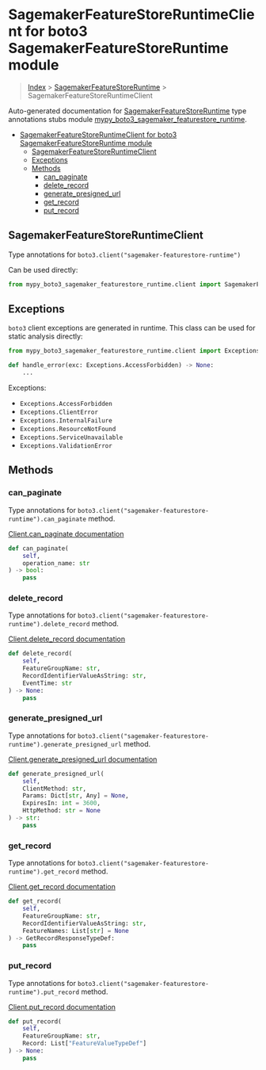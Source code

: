 # SagemakerFeatureStoreRuntimeClient for boto3 SagemakerFeatureStoreRuntime module

> [Index](../index.md) > [SagemakerFeatureStoreRuntime](./index.md) > SagemakerFeatureStoreRuntimeClient

Auto-generated documentation for [SagemakerFeatureStoreRuntime](https://boto3.amazonaws.com/v1/documentation/api/latest/reference/services/sagemaker-featurestore-runtime.html#SagemakerFeatureStoreRuntime)
type annotations stubs module [mypy_boto3_sagemaker_featurestore_runtime](https://pypi.org/project/mypy-boto3-sagemaker-featurestore-runtime/).

- [SagemakerFeatureStoreRuntimeClient for boto3 SagemakerFeatureStoreRuntime module](#sagemakerfeaturestoreruntimeclient-for-boto3-sagemakerfeaturestoreruntime-module)
  - [SagemakerFeatureStoreRuntimeClient](#sagemakerfeaturestoreruntimeclient)
  - [Exceptions](#exceptions)
  - [Methods](#methods)
    - [can_paginate](#can_paginate)
    - [delete_record](#delete_record)
    - [generate_presigned_url](#generate_presigned_url)
    - [get_record](#get_record)
    - [put_record](#put_record)

## SagemakerFeatureStoreRuntimeClient

Type annotations for `boto3.client("sagemaker-featurestore-runtime")`

Can be used directly:

```python
from mypy_boto3_sagemaker_featurestore_runtime.client import SagemakerFeatureStoreRuntimeClient
```

## Exceptions


`boto3` client exceptions are generated in runtime. This class can be used for static analysis directly:

```python
from mypy_boto3_sagemaker_featurestore_runtime.client import Exceptions

def handle_error(exc: Exceptions.AccessForbidden) -> None:
    ...
```


Exceptions:

- `Exceptions.AccessForbidden`
- `Exceptions.ClientError`
- `Exceptions.InternalFailure`
- `Exceptions.ResourceNotFound`
- `Exceptions.ServiceUnavailable`
- `Exceptions.ValidationError`


## Methods


### can_paginate

Type annotations for `boto3.client("sagemaker-featurestore-runtime").can_paginate` method.

[Client.can_paginate documentation](https://boto3.amazonaws.com/v1/documentation/api/latest/reference/services/sagemaker-featurestore-runtime.html#SagemakerFeatureStoreRuntime.Client.can_paginate)

```python
def can_paginate(
    self,
    operation_name: str
) -> bool:
    pass
```

### delete_record

Type annotations for `boto3.client("sagemaker-featurestore-runtime").delete_record` method.

[Client.delete_record documentation](https://boto3.amazonaws.com/v1/documentation/api/latest/reference/services/sagemaker-featurestore-runtime.html#SagemakerFeatureStoreRuntime.Client.delete_record)

```python
def delete_record(
    self,
    FeatureGroupName: str,
    RecordIdentifierValueAsString: str,
    EventTime: str
) -> None:
    pass
```

### generate_presigned_url

Type annotations for `boto3.client("sagemaker-featurestore-runtime").generate_presigned_url` method.

[Client.generate_presigned_url documentation](https://boto3.amazonaws.com/v1/documentation/api/latest/reference/services/sagemaker-featurestore-runtime.html#SagemakerFeatureStoreRuntime.Client.generate_presigned_url)

```python
def generate_presigned_url(
    self,
    ClientMethod: str,
    Params: Dict[str, Any] = None,
    ExpiresIn: int = 3600,
    HttpMethod: str = None
) -> str:
    pass
```

### get_record

Type annotations for `boto3.client("sagemaker-featurestore-runtime").get_record` method.

[Client.get_record documentation](https://boto3.amazonaws.com/v1/documentation/api/latest/reference/services/sagemaker-featurestore-runtime.html#SagemakerFeatureStoreRuntime.Client.get_record)

```python
def get_record(
    self,
    FeatureGroupName: str,
    RecordIdentifierValueAsString: str,
    FeatureNames: List[str] = None
) -> GetRecordResponseTypeDef:
    pass
```

### put_record

Type annotations for `boto3.client("sagemaker-featurestore-runtime").put_record` method.

[Client.put_record documentation](https://boto3.amazonaws.com/v1/documentation/api/latest/reference/services/sagemaker-featurestore-runtime.html#SagemakerFeatureStoreRuntime.Client.put_record)

```python
def put_record(
    self,
    FeatureGroupName: str,
    Record: List["FeatureValueTypeDef"]
) -> None:
    pass
```



